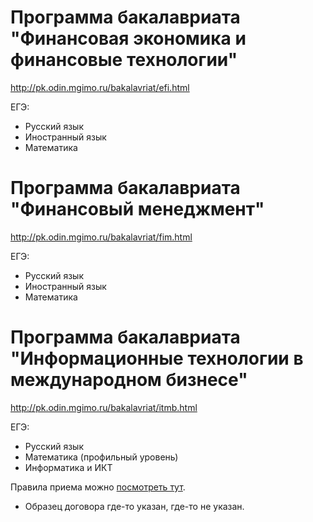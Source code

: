 # Программа бакалавриата "Финансовая экономика и финансовые технологии"
http://pk.odin.mgimo.ru/bakalavriat/efi.html

ЕГЭ:

- Русский язык
- Иностранный язык
- Математика


# Программа бакалавриата "Финансовый менеджмент"
http://pk.odin.mgimo.ru/bakalavriat/fim.html

ЕГЭ:

- Русский язык
- Иностранный язык
- Математика


# Программа бакалавриата "Информационные технологии в международном бизнесе"
http://pk.odin.mgimo.ru/bakalavriat/itmb.html

ЕГЭ:

- Русский язык
- Математика (профильный уровень)
- Информатика и ИКТ

Правила приема можно [посмотреть тут](https://abiturient.mgimo.ru/pravila-priema).

+ Образец договора где-то указан, где-то не указан.
